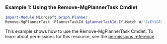 ### Example 1: Using the Remove-MgPlannerTask Cmdlet
```powershell
Import-Module Microsoft.Graph.Planner
Remove-MgPlannerTask -PlannerTaskId $plannerTaskId-If-Match W/"JzEtVGFzayAgQEBAQEBAQEBAQEBAQEBAWCc=" 
```
This example shows how to use the Remove-MgPlannerTask Cmdlet.
To learn about permissions for this resource, see the [permissions reference](/graph/permissions-reference).
